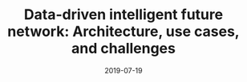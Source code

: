 ---
title: "Data-driven intelligent future network: Architecture, use cases, and challenges"
authors:
- Chao Fang
- Song Guo
- Zhuwei Wang
- Huawei Huang
- Haipeng Yao
- Yunjie Liu

date: "2019-07-19"
doi: ""

# Publication type.
# 1 = Conference paper; 2 = Journal article;
# 3 = Preprint Paper; 4 = Report; 5 = Book; 6 = Book section;
# 7 = Thesis; 8 = Patent
publication_types: ["2"]

# Publication name and optional abbreviated publication name.
publication: "*IEEE Communications Magazine*"
publication_short: "IEEE COMMUN MAG (JCR-Q1)"

url_pdf: https://ieeexplore.ieee.org/abstract/document/8767076
# url_code: ''
# url_dataset: ''
# url_poster: ''
# url_project: ''
# url_slides: ''
# url_video: ''

---